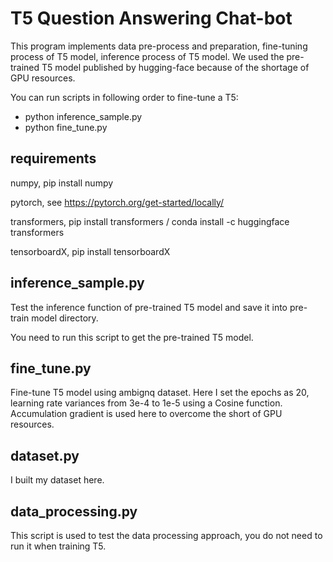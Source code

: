 # T5 Question Answering Chat-bot
This program implements data pre-process and preparation, fine-tuning 
process of T5 model, inference process of T5 model. We used the pre-trained 
T5 model published by hugging-face because of the shortage of GPU resources.

You can run scripts in following order to fine-tune a T5:

* python inference_sample.py
* python fine_tune.py

## requirements
numpy, pip install numpy

pytorch, see https://pytorch.org/get-started/locally/

transformers, pip install transformers / conda install -c huggingface transformers

tensorboardX, pip install tensorboardX

## inference_sample.py
Test the inference function of pre-trained T5 
model and save it into pre-train model directory.

You need to run this script to get the pre-trained T5 model.

## fine_tune.py
Fine-tune T5 model using ambignq dataset. Here I set the epochs as
20, learning rate variances from 3e-4 to 1e-5 using a Cosine function. 
Accumulation gradient is used here to overcome the short of GPU resources.

## dataset.py
I built my dataset here.

## data_processing.py
This script is used to test the data processing approach, you do not 
need to run it when training T5.
